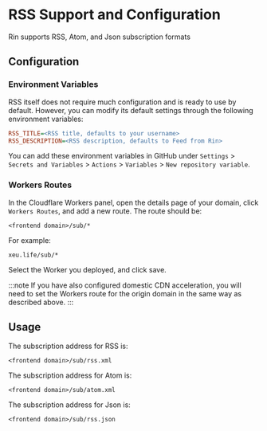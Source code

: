 # RSS Support and Configuration

Rin supports RSS, Atom, and Json subscription formats

## Configuration

### Environment Variables

RSS itself does not require much configuration and is ready to use by default. However, you can modify its default settings through the following environment variables:

```ini
RSS_TITLE=<RSS title, defaults to your username>
RSS_DESCRIPTION=<RSS description, defaults to Feed from Rin>
```

You can add these environment variables in GitHub under `Settings` > `Secrets and Variables` > `Actions` > `Variables` > `New repository variable`.

### Workers Routes

In the Cloudflare Workers panel, open the details page of your domain, click `Workers Routes`, and add a new route. The route should be:

```
<frontend domain>/sub/*
```

For example:

```
xeu.life/sub/*
```

Select the Worker you deployed, and click save.

:::note
If you have also configured domestic CDN acceleration, you will need to set the Workers route for the origin domain in the same way as described above.
:::

## Usage

The subscription address for RSS is:

```
<frontend domain>/sub/rss.xml
```

The subscription address for Atom is:

```
<frontend domain>/sub/atom.xml
```

The subscription address for Json is:

```
<frontend domain>/sub/rss.json
```